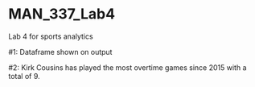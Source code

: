 # MAN_337_Lab4
Lab 4 for sports analytics

#1: Dataframe shown on output

#2: Kirk Cousins has played the most overtime games since 2015 with a total of 9.
